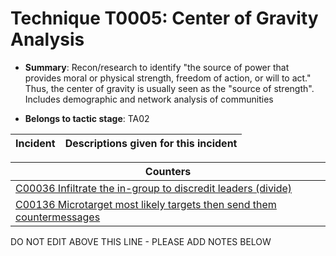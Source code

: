 # Technique T0005: Center of Gravity Analysis

* **Summary**: Recon/research to identify "the source of power that provides moral or physical strength, freedom of action, or will to act." Thus, the center of gravity is usually seen as the "source of strength". Includes demographic and network analysis of communities

* **Belongs to tactic stage**: TA02


| Incident | Descriptions given for this incident |
| -------- | -------------------- |



| Counters |
| -------- |
| [C00036 Infiltrate the in-group to discredit leaders (divide)](../counters/C00036.md) |
| [C00136 Microtarget most likely targets then send them countermessages](../counters/C00136.md) |


DO NOT EDIT ABOVE THIS LINE - PLEASE ADD NOTES BELOW